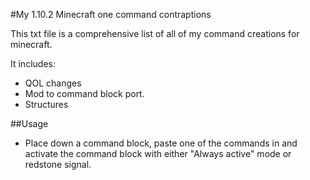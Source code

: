 #My 1.10.2 Minecraft one command contraptions

This txt file is a comprehensive list of all of my command creations for minecraft.

It includes:
- QOL changes
- Mod to command block port.
- Structures

##Usage

- Place down a command block, paste one of the commands in and activate the command block with either "Always active" mode or redstone signal.